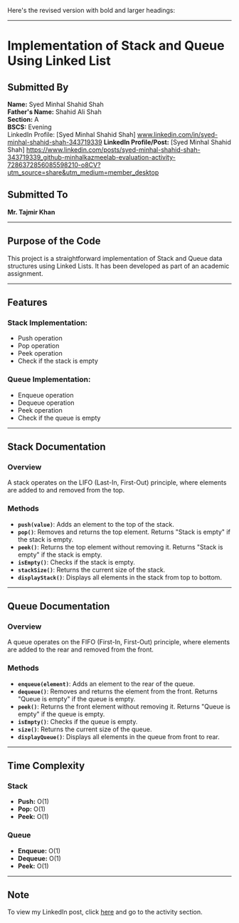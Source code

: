 Here's the revised version with bold and larger headings:  

---

# **Implementation of Stack and Queue Using Linked List**  

## **Submitted By**  
**Name:** Syed Minhal Shahid Shah  
**Father's Name:** Shahid Ali Shah  
**Section:** A  
**BSCS:** Evening  
LinkedIn Profile: [Syed Minhal Shahid Shah]  www.linkedin.com/in/syed-minhal-shahid-shah-343719339
**LinkedIn Profile/Post:** [Syed Minhal Shahid Shah]  https://www.linkedin.com/posts/syed-minhal-shahid-shah-343719339_github-minhalkazmeelab-evaluation-activity-7286372856085598210-o8CV?utm_source=share&utm_medium=member_desktop

## **Submitted To**  
**Mr. Tajmir Khan**  

---

## **Purpose of the Code**  
This project is a straightforward implementation of Stack and Queue data structures using Linked Lists. It has been developed as part of an academic assignment.  

---

## **Features**  

### **Stack Implementation:**  
- Push operation  
- Pop operation  
- Peek operation  
- Check if the stack is empty  

### **Queue Implementation:**  
- Enqueue operation  
- Dequeue operation  
- Peek operation  
- Check if the queue is empty  

---

## **Stack Documentation**  

### **Overview**  
A stack operates on the LIFO (Last-In, First-Out) principle, where elements are added to and removed from the top.  

### **Methods**  
- **`push(value)`**: Adds an element to the top of the stack.  
- **`pop()`**: Removes and returns the top element. Returns "Stack is empty" if the stack is empty.  
- **`peek()`**: Returns the top element without removing it. Returns "Stack is empty" if the stack is empty.  
- **`isEmpty()`**: Checks if the stack is empty.  
- **`stackSize()`**: Returns the current size of the stack.  
- **`displayStack()`**: Displays all elements in the stack from top to bottom.  

---

## **Queue Documentation**  

### **Overview**  
A queue operates on the FIFO (First-In, First-Out) principle, where elements are added to the rear and removed from the front.  

### **Methods**  
- **`enqueue(element)`**: Adds an element to the rear of the queue.  
- **`dequeue()`**: Removes and returns the element from the front. Returns "Queue is empty" if the queue is empty.  
- **`peek()`**: Returns the front element without removing it. Returns "Queue is empty" if the queue is empty.  
- **`isEmpty()`**: Checks if the queue is empty.  
- **`size()`**: Returns the current size of the queue.  
- **`displayQueue()`**: Displays all elements in the queue from front to rear.  

---

## **Time Complexity**  

### **Stack**  
- **Push:** O(1)  
- **Pop:** O(1)  
- **Peek:** O(1)  

### **Queue**  
- **Enqueue:** O(1)  
- **Dequeue:** O(1)  
- **Peek:** O(1)  

---

## **Note**  
To view my LinkedIn post, click [here](www.linkedin.com/in/syed-minhal-shahid-shah-343719339) and go to the activity section.  
